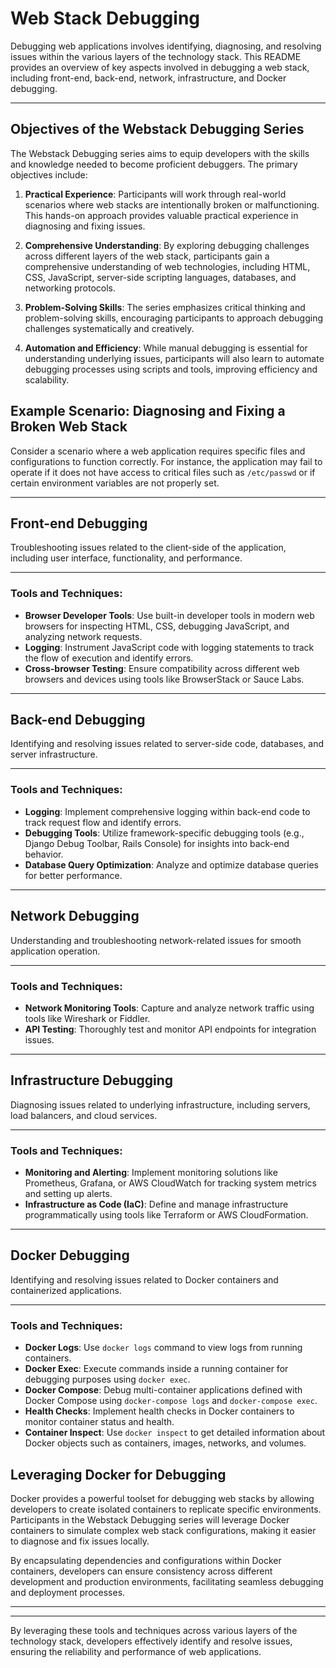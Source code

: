 # Web Stack Debugging

Debugging web applications involves identifying, diagnosing, and resolving issues within the various layers of the technology stack. This README provides an overview of key aspects involved in debugging a web stack, including front-end, back-end, network, infrastructure, and Docker debugging.

---

## Objectives of the Webstack Debugging Series

The Webstack Debugging series aims to equip developers with the skills and knowledge needed to become proficient debuggers. The primary objectives include:

1. **Practical Experience**: Participants will work through real-world scenarios where web stacks are intentionally broken or malfunctioning. This hands-on approach provides valuable practical experience in diagnosing and fixing issues.

2. **Comprehensive Understanding**: By exploring debugging challenges across different layers of the web stack, participants gain a comprehensive understanding of web technologies, including HTML, CSS, JavaScript, server-side scripting languages, databases, and networking protocols.

3. **Problem-Solving Skills**: The series emphasizes critical thinking and problem-solving skills, encouraging participants to approach debugging challenges systematically and creatively.

4. **Automation and Efficiency**: While manual debugging is essential for understanding underlying issues, participants will also learn to automate debugging processes using scripts and tools, improving efficiency and scalability.

## Example Scenario: Diagnosing and Fixing a Broken Web Stack

Consider a scenario where a web application requires specific files and configurations to function correctly. For instance, the application may fail to operate if it does not have access to critical files such as `/etc/passwd` or if certain environment variables are not properly set.

---

## Front-end Debugging
Troubleshooting issues related to the client-side of the application, including user interface, functionality, and performance.

---

### Tools and Techniques:
- **Browser Developer Tools**: Use built-in developer tools in modern web browsers for inspecting HTML, CSS, debugging JavaScript, and analyzing network requests.
- **Logging**: Instrument JavaScript code with logging statements to track the flow of execution and identify errors.
- **Cross-browser Testing**: Ensure compatibility across different web browsers and devices using tools like BrowserStack or Sauce Labs.

---

## Back-end Debugging
Identifying and resolving issues related to server-side code, databases, and server infrastructure.

---

### Tools and Techniques:
- **Logging**: Implement comprehensive logging within back-end code to track request flow and identify errors.
- **Debugging Tools**: Utilize framework-specific debugging tools (e.g., Django Debug Toolbar, Rails Console) for insights into back-end behavior.
- **Database Query Optimization**: Analyze and optimize database queries for better performance.

---

## Network Debugging
Understanding and troubleshooting network-related issues for smooth application operation.

---

### Tools and Techniques:
- **Network Monitoring Tools**: Capture and analyze network traffic using tools like Wireshark or Fiddler.
- **API Testing**: Thoroughly test and monitor API endpoints for integration issues.

---

## Infrastructure Debugging
Diagnosing issues related to underlying infrastructure, including servers, load balancers, and cloud services.

---

### Tools and Techniques:
- **Monitoring and Alerting**: Implement monitoring solutions like Prometheus, Grafana, or AWS CloudWatch for tracking system metrics and setting up alerts.
- **Infrastructure as Code (IaC)**: Define and manage infrastructure programmatically using tools like Terraform or AWS CloudFormation.

---

## Docker Debugging
Identifying and resolving issues related to Docker containers and containerized applications.

---

### Tools and Techniques:
- **Docker Logs**: Use `docker logs` command to view logs from running containers.
- **Docker Exec**: Execute commands inside a running container for debugging purposes using `docker exec`.
- **Docker Compose**: Debug multi-container applications defined with Docker Compose using `docker-compose logs` and `docker-compose exec`.
- **Health Checks**: Implement health checks in Docker containers to monitor container status and health.
- **Container Inspect**: Use `docker inspect` to get detailed information about Docker objects such as containers, images, networks, and volumes.

## Leveraging Docker for Debugging

Docker provides a powerful toolset for debugging web stacks by allowing developers to create isolated containers to replicate specific environments. Participants in the Webstack Debugging series will leverage Docker containers to simulate complex web stack configurations, making it easier to diagnose and fix issues locally.

By encapsulating dependencies and configurations within Docker containers, developers can ensure consistency across different development and production environments, facilitating seamless debugging and deployment processes.

---
---

By leveraging these tools and techniques across various layers of the technology stack, developers effectively identify and resolve issues, ensuring the reliability and performance of web applications.
